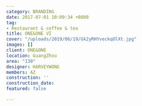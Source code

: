 ```yaml
---
category: BRANDING
date: 2017-07-01 10:09:34 +0800
tag:
- Restaurant & coffee & tea
title: ONE&ONE VI
cover: "/uploads/2019/06/19/Gk2yRHYveckqOlXt.jpg"
images: []
client: ONE&ONE
location: GuangZhou
area: "130"
designer: HARVEYWONG
members: AZ
construction: ''
construction_date: 
featured: false

---
```

